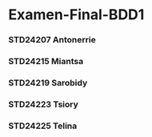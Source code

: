 # Examen-Final-BDD1
### STD24207 Antonerrie
### STD24215 Miantsa
### STD24219 Sarobidy
### STD24223 Tsiory
### STD24225 Telina
